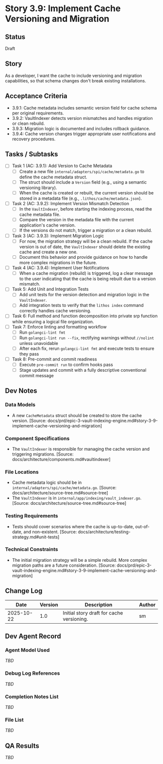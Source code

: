 # Story 3.9: Implement Cache Versioning and Migration

## Status

Draft

## Story

As a developer, I want the cache to include versioning and migration capabilities, so that schema changes don't break existing installations.

## Acceptance Criteria

- 3.9.1: Cache metadata includes semantic version field for cache schema per original requirements.
- 3.9.2: VaultIndexer detects version mismatches and handles migration or clean rebuild.
- 3.9.3: Migration logic is documented and includes rollback guidance.
- 3.9.4: Cache version changes trigger appropriate user notifications and recovery procedures.

## Tasks / Subtasks

- [ ] Task 1 (AC: 3.9.1): Add Version to Cache Metadata
  - [ ] Create a new file `internal/adapters/spi/cache/metadata.go` to define the cache metadata struct.
  - [ ] The struct should include a `Version` field (e.g., using a semantic versioning library).
  - [ ] When the cache is created or rebuilt, the current version should be stored in a metadata file (e.g., `.lithos/cache/metadata.json`).
- [ ] Task 2 (AC: 3.9.2): Implement Version Mismatch Detection
  - [ ] In the `VaultIndexer`, before starting the indexing process, read the cache metadata file.
  - [ ] Compare the version in the metadata file with the current application's cache version.
  - [ ] If the versions do not match, trigger a migration or a clean rebuild.
- [ ] Task 3 (AC: 3.9.3): Implement Migration Logic
  - [ ] For now, the migration strategy will be a clean rebuild. If the cache version is out of date, the `VaultIndexer` should delete the existing cache and create a new one.
  - [ ] Document this behavior and provide guidance on how to handle more complex migrations in the future.
- [ ] Task 4 (AC: 3.9.4): Implement User Notifications
  - [ ] When a cache migration (rebuild) is triggered, log a clear message to the user indicating that the cache is being rebuilt due to a version mismatch.
- [ ] Task 5: Add Unit and Integration Tests
  - [ ] Add unit tests for the version detection and migration logic in the `VaultIndexer`.
  - [ ] Add integration tests to verify that the `lithos index` command correctly handles cache versioning.
- [ ] Task 6: Full method and function decomposition into private srp function while ensuring a logical file organization.
- [ ] Task 7: Enforce linting and formatting workflow
  - [ ] Run `golangci-lint fmt`
  - [ ] Run `golangci-lint run --fix`, rectifying warnings without `//nolint` unless unavoidable
  - [ ] After each fix, rerun `golangci-lint fmt` and execute tests to ensure they pass
- [ ] Task 8: Pre-commit and commit readiness
  - [ ] Execute `pre-commit run` to confirm hooks pass
  - [ ] Stage updates and commit with a fully descriptive conventional commit message

## Dev Notes

### Data Models
- A new `CacheMetadata` struct should be created to store the cache version. [Source: docs/prd/epic-3-vault-indexing-engine.md#story-3-9-implement-cache-versioning-and-migration]

### Component Specifications
- The `VaultIndexer` is responsible for managing the cache version and triggering migrations. [Source: docs/architecture/components.md#vaultindexer]

### File Locations
- Cache metadata logic should be in `internal/adapters/spi/cache/metadata.go`. [Source: docs/architecture/source-tree.md#source-tree]
- The `VaultIndexer` is in `internal/app/indexing/vault_indexer.go`. [Source: docs/architecture/source-tree.md#source-tree]

### Testing Requirements
- Tests should cover scenarios where the cache is up-to-date, out-of-date, and non-existent. [Source: docs/architecture/testing-strategy.md#unit-tests]

### Technical Constraints
- The initial migration strategy will be a simple rebuild. More complex migration paths are a future consideration. [Source: docs/prd/epic-3-vault-indexing-engine.md#story-3-9-implement-cache-versioning-and-migration]

## Change Log

| Date       | Version | Description                                  | Author |
| ---------- | ------- | -------------------------------------------- | ------ |
| 2025-10-22 | 1.0     | Initial story draft for cache versioning.    | sm     |

## Dev Agent Record

### Agent Model Used

_TBD_

### Debug Log References

_TBD_

### Completion Notes List

_TBD_

### File List

_TBD_

## QA Results

_TBD_
